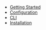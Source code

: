- [Getting Started](getting-started)
- [Configuration](deployment-configuration)
- [CLI](cli)
- [Installation](installation)

